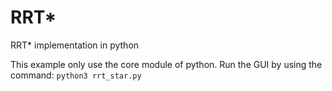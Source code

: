 # RRT*
RRT* implementation in python

This example only use the core module of python.
Run the GUI by using the command:
`python3 rrt_star.py`
